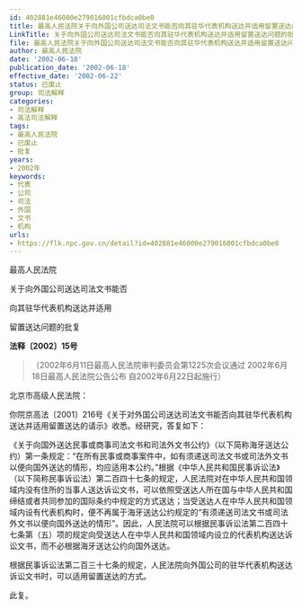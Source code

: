 ```yaml
---
id: 402881e46000e279016001cfbdca0be0
title: 最高人民法院关于向外国公司送达司法文书能否向其驻华代表机构送达并适用留置送达问题的批复
LinkTitle: 关于向外国公司送达司法文书能否向其驻华代表机构送达并适用留置送达问题的批复（2002）
file: 最高人民法院关于向外国公司送达司法文书能否向其驻华代表机构送达并适用留置送达问题的批复_20020618_402881e46000e279016001cfbdca0be0.docx
author: 最高人民法院
date: '2002-06-18'
publication_date: '2002-06-18'
effective_date: '2002-06-22'
status: 已废止
group: 司法解释
categories:
- 司法解释
- 高法司法解释
tags:
- 最高人民法院
- 已废止
- 批复
years:
- 2002年
keywords:
- 代表
- 公司
- 司法
- 外国
- 文书
- 机构
urls:
- https://flk.npc.gov.cn/detail?id=402881e46000e279016001cfbdca0be0
---
```


最高人民法院

关于向外国公司送达司法文书能否

向其驻华代表机构送达并适用

留置送达问题的批复

**法释〔2002〕15号**

> （2002年6月11日最高人民法院审判委员会第1225次会议通过 2002年6月18日最高人民法院公告公布 自2002年6月22日起施行）

北京市高级人民法院：

你院京高法〔2001〕216号《关于对外国公司送达司法文书能否向其驻华代表机构送达并适用留置送达的请示》收悉。经研究，答复如下：

《关于向国外送达民事或商事司法文书和司法外文书公约》（以下简称海牙送达公约）第一条规定：“在所有民事或商事案件中，如有须递送司法文书或司法外文书以便向国外送达的情形，均应适用本公约。”根据《中华人民共和国民事诉讼法》（以下简称民事诉讼法）第二百四十七条的规定，人民法院对在中华人民共和国领域内没有住所的当事人送达诉讼文书，可以依照受送达人所在国与中华人民共和国缔结或者共同参加的国际条约中规定的方式送达；当受送达人在中华人民共和国领域内设有代表机构时，便不再属于海牙送达公约规定的“有须递送司法文书或司法外文书以便向国外送达的情形”。因此，人民法院可以根据民事诉讼法第二百四十七条第（五）项的规定向受送达人在中华人民共和国领域内设立的代表机构送达诉讼文书，而不必根据海牙送达公约向国外送达。

根据民事诉讼法第二百三十七条的规定，人民法院向外国公司的驻华代表机构送达诉讼文书时，可以适用留置送达的方式。

此复。
